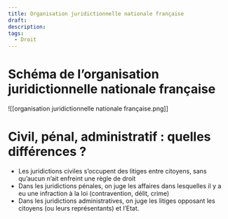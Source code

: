 ```yaml
---
title: Organisation juridictionnelle nationale française
draft: 
description: 
tags:
  - Droit
---
```

# Schéma de l’organisation juridictionnelle nationale française
![[organisation juridictionnelle nationale française.png]]
# Civil, pénal, administratif : quelles différences ?
- Les juridictions civiles s’occupent des litiges entre citoyens, sans qu’aucun n’ait enfreint une règle de droit
- Dans les juridictions pénales, on juge les affaires dans lesquelles il y a eu une infraction à la loi (contravention, délit, crime)
- Dans les juridictions administratives, on juge les litiges opposant les citoyens (ou leurs représentants) et l’Etat.
